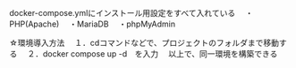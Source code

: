 docker-compose.ymlにインストール用設定をすべて入れている
　・PHP(Apache)
　・MariaDB
　・phpMyAdmin

☆環境導入方法
　１．cdコマンドなどで、プロジェクトのフォルダまで移動する
　２．docker compose up -d　を入力
　以上で、同一環境を構築できる
